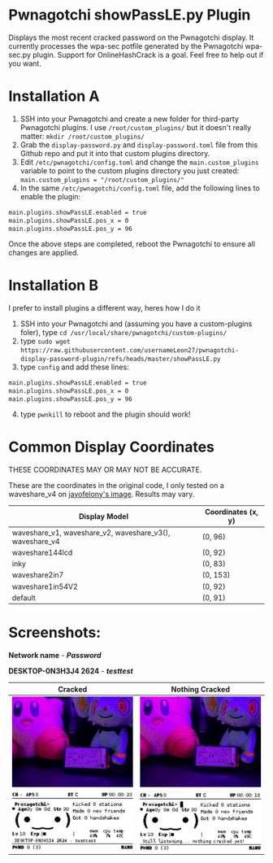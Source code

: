 # Pwnagotchi showPassLE.py Plugin

Displays the most recent cracked password on the Pwnagotchi display. It currently processes the wpa-sec potfile generated by the Pwnagotchi wpa-sec.py plugin. Support for OnlineHashCrack is a goal. Feel free to help out if you want.

# Installation A

1. SSH into your Pwnagotchi and create a new folder for third-party Pwnagotchi plugins. I use `/root/custom_plugins/` but it doesn't really matter: `mkdir /root/custom_plugins/`
1. Grab the `display-password.py` and `display-password.toml` file from this Github repo and put it into that custom plugins directory.
1. Edit `/etc/pwnagotchi/config.toml` and change the `main.custom_plugins` variable to point to the custom plugins directory you just created: `main.custom_plugins = "/root/custom_plugins/"`
1. In the same `/etc/pwnagotchi/config.toml` file, add the following lines to enable the plugin:
```
main.plugins.showPassLE.enabled = true
main.plugins.showPassLE.pos_x = 0
main.plugins.showPassLE.pos_y = 96
```
Once the above steps are completed, reboot the Pwnagotchi to ensure all changes are applied.

# Installation B

I prefer to install plugins a different way, heres how I do it

1. SSH into your Pwnagotchi and (assuming you have a custom-plugins foler), type `cd /usr/local/share/pwnagotchi/custom-plugins/`
1. type `sudo wget https://raw.githubusercontent.com/usernameLeon27/pwnagotchi-display-password-plugin/refs/heads/master/showPassLE.py`
1. type `config` and add these lines:
```
main.plugins.showPassLE.enabled = true
main.plugins.showPassLE.pos_x = 0
main.plugins.showPassLE.pos_y = 96
```
4. type `pwnkill` to reboot and the plugin should work!

# Common Display Coordinates

THESE COORDINATES MAY OR MAY NOT BE ACCURATE.

These are the coordinates in the original code, I only tested on a waveshare_v4 on [jayofelony's image](https://github.com/jayofelony/pwnagotchi). Results may vary.

| Display Model  | Coordinates (x, y) |
| ------------- | ------------- |
| waveshare_v1, waveshare_v2, waveshare_v3(), waveshare_v4  | (0, 96)  |
| waveshare144lcd  | (0, 92)  |
| inky  | (0, 83)  |
| waveshare2in7  | (0, 153)  |
| waveshare1in54V2  | (0, 92)  |
| default  | (0, 91)  |

# Screenshots:

**Network name** - ***Password***

**DESKTOP-0N3H3J4 2624** - ***testtest***

| Cracked | Nothing Cracked |
| ------- | --------------- |
| ![pwnyCrackReal.jpg](images/pwnyCrackReal.jpg?raw=true  "showPassLE.py") | ![pwnyNoCrackReal.jpg](images/pwnyNoCrackReal.jpg?raw=true "showPassLE.py") |
| ![pwnyCrack.png](images/pwnyCrack.png?raw=true "showPassLE.py") | ![pwnyNoCrack.png](images/pwnyNoCrack.png?raw=true "showPassLE.py") |



